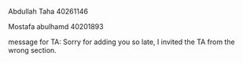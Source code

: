Abdullah Taha 40261146

Mostafa abulhamd 40201893

message for TA: Sorry for adding you so late, I invited the TA from the wrong section. 

